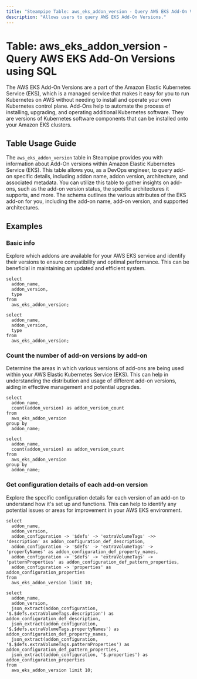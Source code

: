 ```yaml
---
title: "Steampipe Table: aws_eks_addon_version - Query AWS EKS Add-On Versions using SQL"
description: "Allows users to query AWS EKS Add-On Versions."
---
```


# Table: aws_eks_addon_version - Query AWS EKS Add-On Versions using SQL

The AWS EKS Add-On Versions are a part of the Amazon Elastic Kubernetes Service (EKS), which is a managed service that makes it easy for you to run Kubernetes on AWS without needing to install and operate your own Kubernetes control plane. Add-Ons help to automate the process of installing, upgrading, and operating additional Kubernetes software. They are versions of Kubernetes software components that can be installed onto your Amazon EKS clusters.

## Table Usage Guide

The `aws_eks_addon_version` table in Steampipe provides you with information about Add-On versions within Amazon Elastic Kubernetes Service (EKS). This table allows you, as a DevOps engineer, to query add-on specific details, including addon name, addon version, architecture, and associated metadata. You can utilize this table to gather insights on add-ons, such as the add-on version status, the specific architectures it supports, and more. The schema outlines the various attributes of the EKS add-on for you, including the add-on name, add-on version, and supported architectures.

## Examples

### Basic info
Explore which addons are available for your AWS EKS service and identify their versions to ensure compatibility and optimal performance. This can be beneficial in maintaining an updated and efficient system.

```sql+postgres
select
  addon_name,
  addon_version,
  type
from
  aws_eks_addon_version;
```

```sql+sqlite
select
  addon_name,
  addon_version,
  type
from
  aws_eks_addon_version;
```

### Count the number of add-on versions by add-on
Determine the areas in which various versions of add-ons are being used within your AWS Elastic Kubernetes Service (EKS). This can help in understanding the distribution and usage of different add-on versions, aiding in effective management and potential upgrades.

```sql+postgres
select
  addon_name,
  count(addon_version) as addon_version_count
from
  aws_eks_addon_version
group by
  addon_name;
```

```sql+sqlite
select
  addon_name,
  count(addon_version) as addon_version_count
from
  aws_eks_addon_version
group by
  addon_name;
```

### Get configuration details of each add-on version
Explore the specific configuration details for each version of an add-on to understand how it's set up and functions. This can help to identify any potential issues or areas for improvement in your AWS EKS environment.

```sql+postgres
select
  addon_name,
  addon_version,
  addon_configuration -> '$defs' -> 'extraVolumeTags' ->> 'description' as addon_configuration_def_description,
  addon_configuration -> '$defs' -> 'extraVolumeTags' -> 'propertyNames' as addon_configuration_def_property_names,
  addon_configuration -> '$defs' -> 'extraVolumeTags' -> 'patternProperties' as addon_configuration_def_pattern_properties,
  addon_configuration -> 'properties' as addon_configuration_properties
from
  aws_eks_addon_version limit 10;
```

```sql+sqlite
select
  addon_name,
  addon_version,
  json_extract(addon_configuration, '$.$defs.extraVolumeTags.description') as addon_configuration_def_description,
  json_extract(addon_configuration, '$.$defs.extraVolumeTags.propertyNames') as addon_configuration_def_property_names,
  json_extract(addon_configuration, '$.$defs.extraVolumeTags.patternProperties') as addon_configuration_def_pattern_properties,
  json_extract(addon_configuration, '$.properties') as addon_configuration_properties
from
  aws_eks_addon_version limit 10;
```